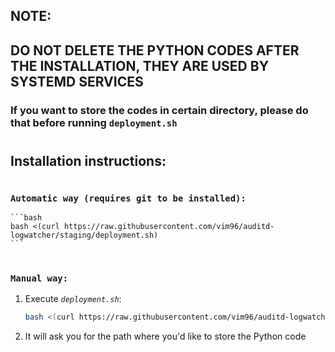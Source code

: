 ## **NOTE:**
## DO NOT DELETE THE PYTHON CODES AFTER THE INSTALLATION, THEY ARE USED BY SYSTEMD SERVICES

### If you want to store the codes in certain directory, please do that before running `deployment.sh`
#
## **Installation instructions**:

#
### **`Automatic way (requires git to be installed):`**

    ```bash
    bash <(curl https://raw.githubusercontent.com/vim96/auditd-logwatcher/staging/deployment.sh)
    ```

#
### **`Manual way:`**

1. Execute *`deployment.sh`*:

    ```bash
    bash <(curl https://raw.githubusercontent.com/vim96/auditd-logwatcher/staging/deployment.sh)
    ```

2. It will ask you for the path where you'd like to store the Python code
